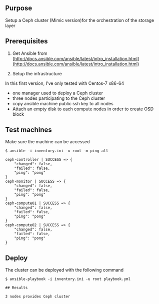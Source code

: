 ## Purpose

Setup a Ceph cluster (Mimic version)for the orchestration of the storage layer

## Prerequisites

1. Get Ansible from [http://docs.ansible.com/ansible/latest/intro_installation.html](http://docs.ansible.com/ansible/latest/intro_installation.html)

2. Setup the infrastructure

In this first version, I've only tested with Centos-7 x86-64
* one manager used to deploy a Ceph cluster
* three nodes participating to the Ceph cluster
* copy ansible machine public ssh key to all nodes
* Attach an empty disk to each compute nodes in order to create OSD block

## Test machines

Make sure the machine can be accessed

```
$ ansible -i inventory.ini -u root -m ping all

ceph-controller | SUCCESS => {
    "changed": false,
    "failed": false,
    "ping": "pong"
}
ceph-monitor | SUCCESS => {
    "changed": false,
    "failed": false,
    "ping": "pong"
}
ceph-compute01 | SUCCESS => {
    "changed": false,
    "failed": false,
    "ping": "pong"
}
ceph-compute02 | SUCCESS => {
    "changed": false,
    "failed": false,
    "ping": "pong"
}
```

## Deploy

The cluster can be deployed with the following command

```
$ ansible-playbook -i inventory.ini -u root playbook.yml

## Results

3 nodes provides Ceph cluster
